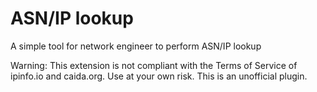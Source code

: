 # ASN/IP lookup

A simple tool for network engineer to perform ASN/IP lookup

Warning: This extension is not compliant with the Terms of Service of ipinfo.io and caida.org. Use at your own risk. This is an unofficial plugin. 
